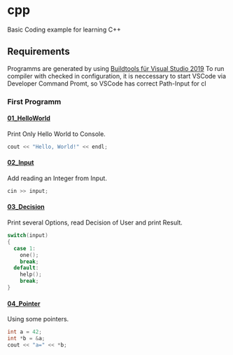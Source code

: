 # cpp
Basic Coding example for learning C++
## Requirements
Programms are generated by using [Buildtools für Visual Studio 2019](https://visualstudio.microsoft.com/de/thank-you-downloading-visual-studio/?sku=BuildTools&rel=16)
To run compiler with checked in configuration, it is neccessary to start VSCode via Developer Command Promt, so VSCode has correct Path-Input for cl
### First Programm
#### [01_HelloWorld](https://github.com/Carsten1987/cpp/tree/01_HelloWorld)
Print Only Hello World to Console.
```cpp
cout << "Hello, World!" << endl;
```
#### [02_Input](https://github.com/Carsten1987/cpp/tree/02_Input)
Add reading an Integer from Input.
```cpp
cin >> input;
```
#### [03_Decision](https://github.com/Carsten1987/cpp/tree/03_Decision)
Print several Options, read Decision of User and print Result.
```cpp
switch(input)
{
  case 1:
    one();
    break;
  default:
    help();
    break;
}
```
#### [04_Pointer](https://github.com/Carsten1987/cpp/tree/04_Pointer)
Using some pointers.
```cpp
int a = 42;
int *b = &a;
cout << "a=" << *b;
```